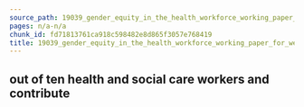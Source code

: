 ```yaml
---
source_path: 19039_gender_equity_in_the_health_workforce_working_paper_for_web_pdf.md
pages: n/a-n/a
chunk_id: fd71813761ca918c598482e8d865f3057e768419
title: 19039_gender_equity_in_the_health_workforce_working_paper_for_web_pdf
---
```

## out of ten health and social care workers and contribute

